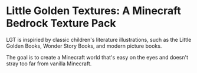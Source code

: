 # Little Golden Textures: A Minecraft Bedrock Texture Pack

LGT is inspiried by classic children's literature illustrations, such as the Little Golden Books, Wonder Story Books, and modern picture books.

The goal is to create a Minecraft world that's easy on the eyes and doesn't stray too far from vanilla Minecraft. 
